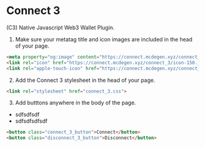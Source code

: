 # Connect 3
(C3) Native Javascript Web3 Wallet Plugin.

1. Make sure your metatag title and icon images are included in the head of your page.
```html
<meta property="og:image" content="https://connect.mcdegen.xyz/connect_3/icon-150.jpg">
<link rel="icon" href="https://connect.mcdegen.xyz/connect_3/icon-150.jpg" type="image/png">
<link rel="apple-touch-icon" href="https://connect.mcdegen.xyz/connect_3/icon-150.jpg" type="image/png">
```

2. Add the Connect 3 stylesheet in the head of your page.
```html
<link rel="stylesheet" href="connect_3.css">
```

3. Add butttons anywhere in the body of the page.
* sdfsdfsdf
* sdfsdfsdfsdf
```html
<button class="connect_3_button">Connect</button>
<button class="disconnect_3_button">Disconnect</button>
```
